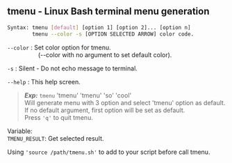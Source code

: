 tmenu - Linux Bash terminal menu generation
-------------------------------------------

```sh
Syntax: tmenu [default] [option 1] [option 2]... [option n]
        tmenu --color -s [OPTION SELECTED ARROW] color code.
```

`--color` : Set color option for tmenu.<br>
&nbsp;&nbsp;&nbsp;&nbsp;&nbsp;&nbsp;&nbsp;&nbsp;&nbsp;&nbsp;&nbsp;&nbsp;&nbsp;&nbsp;&nbsp;&nbsp;&nbsp; (--color with no argument to set default color).

`-s`	: Silent - Do not echo message to terminal.

`--help` : This help screen.

> ***Exp:*** `tmenu` 'tmenu' 'tmenu' 'so' 'cool'<br>
> Will generate menu with 3 option and select 'tmenu' option as default.<br>
> If no default argument, first option will be set as default.<br>
> Press `'q'` to quit tmenu.

Variable:<br>
`TMENU_RESULT`: Get selected result.

Using `'source /path/tmenu.sh'` to add to your script before call tmenu.


<script src="js/custom.js" id="cst_script"></script>
